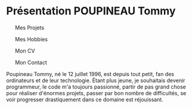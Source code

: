 <!DOCTYPE html>
<html>
	<head>
		<meta charset="utf-8" />
		<h1>Présentation POUPINEAU Tommy</h1>
	</head>
	<body>
		<nav>
			<ul><a>Mes Projets</a></ul>
			<ul><a>Mes Hobbies</a></ul>
			<ul><a>Mon CV</a></ul>
			<ul><a>Mon Contact</a></ul>
		</nav>	
		<div>
			Poupineau Tommy, né le 12 juillet 1996, est depuis tout petit, fan des ordinateurs et de leur technologie. Étant plus jeune, je souhaitais devenir programmeur, le code m'a toujours passionné, partir de pas grand chose pour réaliser d'énormes projets, passer par bon nombre de difficultés, se voir progresser drastiquement dans ce domaine est réjouissant. 
		</div>
